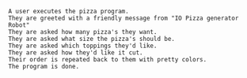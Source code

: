     A user executes the pizza program.
    They are greeted with a friendly message from "IO Pizza generator Robot"
    They are asked how many pizza's they want.
    They are asked what size the pizza's should be.
    They are asked which toppings they'd like.
    They are asked how they'd like it cut.
    Their order is repeated back to them with pretty colors.
    The program is done.
